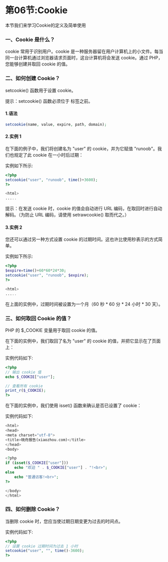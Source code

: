 # 第06节:Cookie
本节我们来学习Cookie的定义及简单使用

### 一、Cookie 是什么？
cookie 常用于识别用户。cookie 是一种服务器留在用户计算机上的小文件。每当同一台计算机通过浏览器请求页面时，这台计算机将会发送 cookie。通过 PHP，您能够创建并取回 cookie 的值。

### 二、如何创建 Cookie？
setcookie() 函数用于设置 cookie。

提示：setcookie() 函数必须位于 <html> 标签之前。

#### 1.语法
``` php
setcookie(name, value, expire, path, domain);
```

#### 2.实例 1
在下面的例子中，我们将创建名为 "user" 的 cookie，并为它赋值 "runoob"。我们也规定了此 cookie 在一小时后过期：

实例如下所示:

``` php
<?php
setcookie("user", "runoob", time()+3600);
?>

<html>
.....
```

提示：在发送 cookie 时，cookie 的值会自动进行 URL 编码，在取回时进行自动解码。（为防止 URL 编码，请使用 setrawcookie() 取而代之。）

#### 3.实例 2
您还可以通过另一种方式设置 cookie 的过期时间。这也许比使用秒表示的方式简单。

实例如下所示:

``` php
<?php
$expire=time()+60*60*24*30;
setcookie("user", "runoob", $expire);
?>

<html>
.....
```

在上面的实例中，过期时间被设置为一个月（60 秒 * 60 分 * 24 小时 * 30 天）。

### 三、如何取回 Cookie 的值？
PHP 的 $_COOKIE 变量用于取回 cookie 的值。

在下面的实例中，我们取回了名为 "user" 的 cookie 的值，并把它显示在了页面上：

实例代码如下:

``` php
<?php
// 输出 cookie 值
echo $_COOKIE["user"];

// 查看所有 cookie
print_r($_COOKIE);
?>
```

在下面的实例中，我们使用 isset() 函数来确认是否已设置了 cookie：

实例代码如下:

``` php
<html>
<head>
<meta charset="utf-8">
<title>晓舟报告(xiaozhou.com)</title>
</head>
<body>

<?php
if (isset($_COOKIE["user"]))
    echo "欢迎 " . $_COOKIE["user"] . "!<br>";
else
    echo "普通访客!<br>";
?>

</body>
</html>
```

### 四、如何删除 Cookie？
当删除 cookie 时，您应当使过期日期变更为过去的时间点。

实例代码如下:

``` php
<?php
// 设置 cookie 过期时间为过去 1 小时
setcookie("user", "", time()-3600);
?>
```
